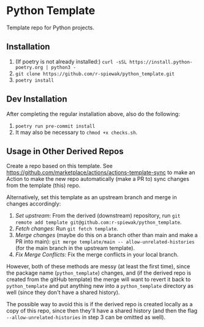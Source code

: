 # Python Template

Template repo for Python projects.

## Installation

1. (If poetry is not already installed:) `curl -sSL https://install.python-poetry.org | python3 -`
2. `git clone https://github.com/r-spiewak/python_template.git`
3. `poetry install`

## Dev Installation

After completing the regular installation above, also do the following:
1. `poetry run pre-commit install`
2. It may also be necessary to `chmod +x checks.sh`.


## Usage in Other Derived Repos

Create a repo based on this template. See https://github.com/marketplace/actions/actions-template-sync to make an Action to make the new repo automatically (make a PR to) sync changes from the template (this) repo.

Alternatively, set this template as an upstream branch and merge in changes accordingly:
1. *Set upstream*: From the derived (downstream) repository, run `git remote add template git@github.com:r-spiewak/python_template`.
2. *Fetch changes*: Run `git fetch template`.
3. *Merge changes* (maybe do this on a branch other than main and make a PR into main): `git merge template/main -- allow-unrelated-histories` (for the main branch in the upstream template).
4. *Fix Merge Conflicts*: Fix the merge conflicts in your local branch.

However, both of these methods are messy (at least the first time), since the package name (`python_template`) changes, and (if the derived repo is created from the gitHub template) the merge will want to revert it back to `python_template` and put anything new into a `python_template` directory as well (since they don't have a shared history).

The possible way to avoid this is if the derived repo is created locally as a copy of this repo, since then they'll have a shared history (and then the flag `--allow-unrelated-histories` in step 3 can be omitted as well).
